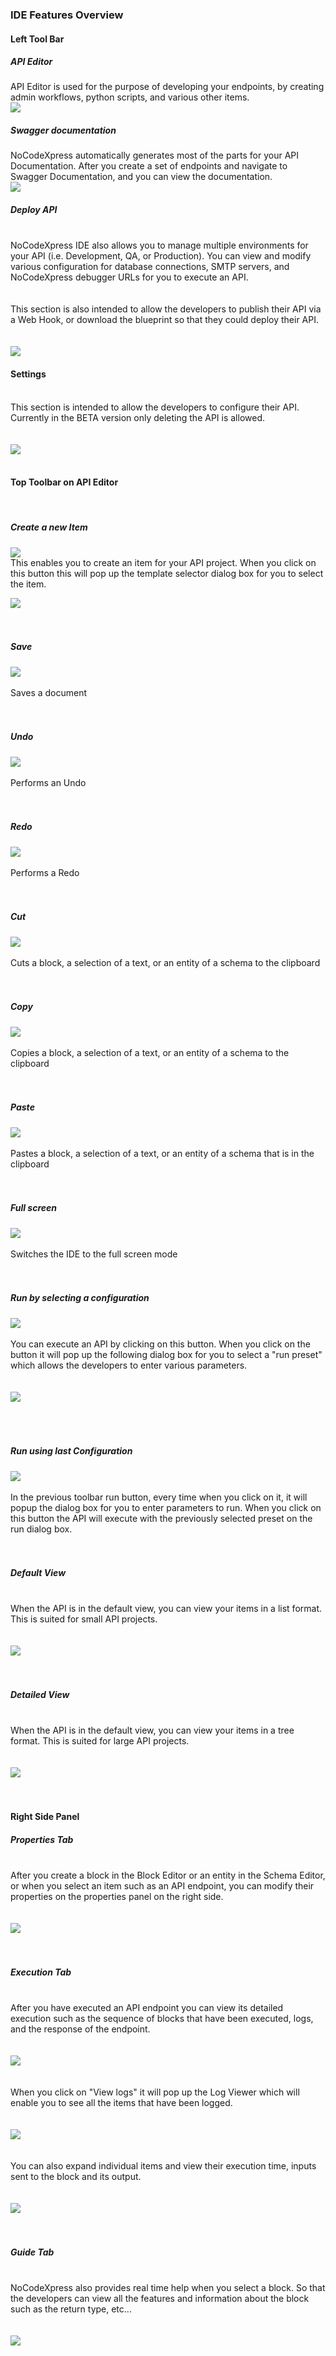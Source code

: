 ### IDE Features Overview

#### Left Tool Bar
##### API Editor
API Editor is used for the purpose of developing your endpoints, by creating admin workflows, python scripts, and various other items.
<br/>
<img style="max-width:700px;max-height:350px" class="hovarable" src="https://nocodexpress.app/docimages/2_1.png"/>
<br/>
##### Swagger documentation
NoCodeXpress automatically generates most of the parts for your API Documentation. After you create a set of endpoints and navigate to Swagger Documentation, and you can view the documentation.
<br/>
<img style="max-width:700px;max-height:350px" class="hovarable" src="https://nocodexpress.app/docimages/2_2.png"/>
<br/>
##### Deploy API
<br/>
NoCodeXpress IDE also allows you to manage multiple environments for your API (i.e. Development, QA, or Production). You can view and modify various configuration for database connections, SMTP servers, and NoCodeXpress debugger URLs for you to execute an API. 
<br/><br/><br/>
This section is also intended to allow the developers to publish their API via a Web Hook, or download the blueprint so that they could deploy their API.
<br/><br/><br/>
<img style="max-width:700px;max-height:350px" class="hovarable" src="https://nocodexpress.app/docimages/2_3.png"/><br/>

#### Settings
<br/>
This section is intended to allow the developers to configure their API. Currently in the BETA version only deleting the API is allowed.
<br/><br/><br/>
<img style="max-width:700px;max-height:350px" class="hovarable" src="https://nocodexpress.app/docimages/2_4.png"/><br/><br/>

#### Top Toolbar on API Editor
<br/>

##### Create a new Item
<img style="max-width:700px;max-height:350px" class="hovarable" src="https://nocodexpress.app/docimages/2_5.png"/><br/>
This enables you to create an item for your API project. When you click on this button this will pop up the template selector dialog box for you to select the item.
<br/>

<img style="max-width:700px;max-height:350px" class="hovarable" src="https://nocodexpress.app/docimages/2_6.png"/>
<br/><br/><br/>

##### Save
<img style="max-width:700px;max-height:350px" class="hovarable" src="https://nocodexpress.app/docimages/2_7.png"/>
<br/><br/>
Saves a document
<br/><br/><br/>

##### Undo
<img style="max-width:700px;max-height:350px" class="hovarable" src="https://nocodexpress.app/docimages/2_8.png"/>
<br/><br/>
Performs an Undo
<br/><br/><br/>


##### Redo
<img style="max-width:700px;max-height:350px" class="hovarable" src="https://nocodexpress.app/docimages/2_9.png"/>
<br/><br/>
Performs a Redo
<br/><br/><br/>


##### Cut
<img style="max-width:700px;max-height:350px" class="hovarable" src="https://nocodexpress.app/docimages/2_10.png"/>
<br/><br/>
Cuts a block, a selection of a text, or an entity of a schema to the clipboard
<br/><br/><br/>

##### Copy
<img style="max-width:700px;max-height:350px" class="hovarable" src="https://nocodexpress.app/docimages/2_11.png"/>
<br/><br/>
Copies a block, a selection of a text, or an entity of a schema to the clipboard
<br/><br/><br/>

##### Paste
<img style="max-width:700px;max-height:350px" class="hovarable" src="https://nocodexpress.app/docimages/2_12.png"/>
<br/><br/>
Pastes a block, a selection of a text, or an entity of a schema that is in the clipboard
<br/><br/><br/>

##### Full screen
<img style="max-width:700px;max-height:350px" class="hovarable" src="https://nocodexpress.app/docimages/2_13.png"/>
<br/><br/>
Switches the IDE to the full screen mode
<br/><br/><br/>

##### Run by selecting a configuration
<img style="max-width:700px;max-height:350px" class="hovarable" src="https://nocodexpress.app/docimages/2_14.png"/>
<br/><br/>
You can execute an API by clicking on this button. When you click on the button it will pop up the following dialog box for you to select a "run preset" which allows the developers to enter various parameters.
<br/><br/><br/>
<img style="max-width:700px;max-height:350px" class="hovarable" src="https://nocodexpress.app/docimages/2_15.png"/><br/>
<br/><br/><br/>

##### Run using last Configuration
<img style="max-width:700px;max-height:350px" class="hovarable" src="https://nocodexpress.app/docimages/2_16.png"/>
<br/><br/>
In the previous toolbar run button, every time when you click on it, it will popup the dialog box for you to enter parameters to run. When you click on this button the API will execute with the previously selected preset on the run dialog box.
<br/><br/><br/>

##### Default View
<br/>
When the API is in the default view, you can view your items in a list format. This is suited for small API projects.
<br/><br/><br/>
<img style="max-width:700px;max-height:350px" class="hovarable" src="https://nocodexpress.app/docimages/2_17.png"/>
<br/><br/><br/>

##### Detailed View
<br/>
When the API is in the default view, you can view your items in a tree format. This is suited for large API projects.
<br/><br/><br/>
<img style="max-width:700px;max-height:350px" class="hovarable" src="https://nocodexpress.app/docimages/2_18.png"/>
<br/><br/><br/>

#### Right Side Panel
##### Properties Tab
<br/>
After you create a block in the Block Editor or an entity in the Schema Editor, or when you select an item such as an API endpoint, you can modify their properties on the properties panel on the right side.
<br/><br/><br/>
<img style="max-width:700px;max-height:350px" class="hovarable" src="https://nocodexpress.app/docimages/2_19.png"/>
<br/><br/><br/>

##### Execution Tab
<br/>
After you have executed an API endpoint you can view its detailed execution such as the sequence of blocks that have been executed, logs, and the response of the endpoint.
<br/><br/><br/>
<img style="max-width:700px;max-height:350px" class="hovarable" src="https://nocodexpress.app/docimages/2_20.png"/>
<br/><br/><br/>
When you click on "View logs" it will pop up the Log Viewer which will enable you to see all the items that have been logged.
<br/><br/><br/>
<img style="max-width:700px;max-height:350px" class="hovarable" src="https://nocodexpress.app/docimages/2_21.png"/>
<br/><br/><br/>
You can also expand individual items and view their execution time,  inputs sent to the block and its output.
<br/><br/><br/>
<img style="max-width:700px;max-height:350px" class="hovarable" src="https://nocodexpress.app/docimages/2_22.png"/>
<br/><br/><br/>

##### Guide Tab
<br/>
NoCodeXpress also provides real time help when you select a block.  So that the developers can view all the features and information about the block such as the return type, etc...
<br/><br/><br/>
<img style="max-width:700px;max-height:350px" class="hovarable" src="https://nocodexpress.app/docimages/2_23.png"/>
